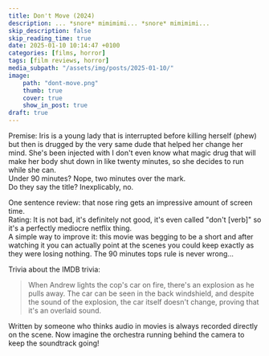 ```yaml
---
title: Don't Move (2024)
description: ... *snore* mimimimi... *snore* mimimimi...
skip_description: false
skip_reading_time: true
date: 2025-01-10 10:14:47 +0100
categories: [films, horror]
tags: [film reviews, horror]
media_subpath: "/assets/img/posts/2025-01-10/"
image:
    path: "dont-move.png"
    thumb: true
    cover: true
    show_in_post: true
draft: true
---
```

<span class="reviewsection">Premise:</span> Iris is a young lady that is interrupted before killing herself (phew) but then is drugged by the very same dude that helped her change her mind. She's been injected with I don't even know what magic drug that will make her body shut down in like twenty minutes, so she decides to run while she can.<br/>
<span class="reviewsection">Under 90 minutes?</span> Nope, two minutes over the mark.<br/>
<span class="reviewsection">Do they say the title?</span> Inexplicably, no.

<span class="reviewsection">One sentence review:</span> that nose ring gets an impressive amount of screen time.<br/>
<span class="reviewsection">Rating:</span> It is not bad, it's definitely not good, it's even called "don't [verb]" so it's a perfectly mediocre netflix thing. <br/>
<span class="reviewsection">A simple way to improve it:</span> this movie was begging to be a short and after watching it you can actually point at the scenes you could keep exactly as they were losing nothing. The 90 minutes tops rule is never wrong...

<span class="reviewsection">Trivia about the IMDB trivia:</span>
> When Andrew lights the cop's car on fire, there's an explosion as he pulls away. The car can be seen in the back windshield, and despite the sound of the explosion, the car itself doesn't change, proving that it's an overlaid sound.

Written by someone who thinks audio in movies is always recorded directly on the scene. Now imagine the orchestra running behind the camera to keep the soundtrack going!
